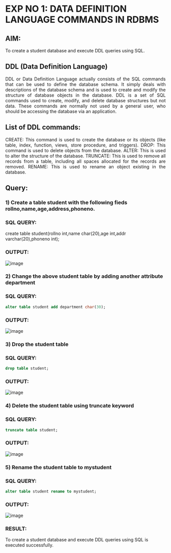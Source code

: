 # EXP NO 1: DATA DEFINITION LANGUAGE COMMANDS IN RDBMS

## AIM:
To create a student database and execute DDL queries using SQL.


## DDL (Data Definition Language)
<div align="justify">
DDL or Data Definition Language actually consists of the SQL commands that can be used to define the database schema. It simply deals with descriptions of the database schema and is used to create and modify the structure of database objects in the database. DDL is a set of SQL commands used to create, modify, and delete database structures but not data. These commands are normally not used by a general user, who should be accessing the database via an application.
</div>
 
## List of DDL commands: 
<div align="justify">
CREATE: This command is used to create the database or its objects (like table, index, function, views, store procedure, and triggers).
DROP: This command is used to delete objects from the database.
ALTER: This is used to alter the structure of the database.
TRUNCATE: This is used to remove all records from a table, including all spaces allocated for the records are removed.
RENAME: This is used to rename an object existing in the database.
</div>

## Query:
### 1) Create a table student with the following fieds rollno,name,age,address,phoneno.

### SQL QUERY: 

create table student(rollno int,name char(20),age int,addr varchar(20),phoneno int);

### OUTPUT:
![image](https://github.com/ARUNKUMART9968/G2_DBMS/assets/121215794/490a6bfd-05f1-4789-8526-274d786999c9)

### 2) Change the above student table by adding another attribute department

### SQL QUERY: 
```sql
alter table student add department char(30);

```
### OUTPUT:
![image](https://github.com/ARUNKUMART9968/G2_DBMS/assets/121215794/9ee913f2-a82f-4b3d-a2bb-d5f2254184d1)

### 3) Drop the student table
 
### SQL QUERY: 
```sql
drop table student;
```

### OUTPUT:
![image](https://github.com/ARUNKUMART9968/G2_DBMS/assets/121215794/fbbd4d76-7f7f-4a96-876d-ea3f7688a81f)


### 4) Delete the student table using truncate keyword
### SQL QUERY: 

```sql
truncate table student;
```

### OUTPUT:
![image](https://github.com/ARUNKUMART9968/G2_DBMS/assets/121215794/a588479f-0b33-4e5a-88cd-e8b2e2069a77)

### 5) Rename the student table to mystudent
### SQL QUERY: 
```sql
alter table student rename to mystudent;
```

### OUTPUT:
![image](https://github.com/ARUNKUMART9968/G2_DBMS/assets/121215794/0c723764-5e0e-49ce-927b-b1fdd0a03f66)

### RESULT:
To create a student database and execute DDL  queries using SQL is executed successfully.
